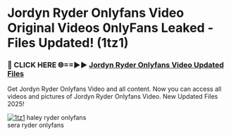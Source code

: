 # Jordyn Ryder Onlyfans Video Original Videos 0nlyFans Leaked - Files Updated! (1tz1)

<h3>🔴 CLICK HERE 🌐==►► <a href="https://tinyurl.com/3hn5wdd3" rel="nofollow">Jordyn Ryder Onlyfans Video Updated Files</a></h3>

Get Jordyn Ryder Onlyfans Video and all content. Now you can access all videos and pictures of Jordyn Ryder Onlyfans Video. New Updated Files 2025!

[![1tz1](https://i.imgur.com/4HnBqBT.gif)](https://tinyurl.com/3hn5wdd3)
haley ryder onlyfans<br>
sera ryder onlyfans